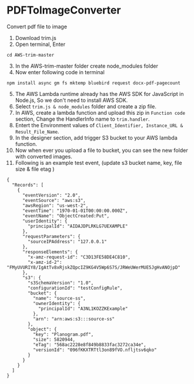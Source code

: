 # PDFToImageConverter
Convert pdf file to image

1. Download trim.js
2. Open terminal, Enter
  ```
  cd AWS-trim-master
  ```
3. In the AWS-trim-master folder create node_modules folder
4. Now enter following code in terminal
  ```
  npm install async gm fs mktemp bluebird request docx-pdf-pagecount
  ```
5. The AWS Lambda runtime already has the AWS SDK for JavaScript in Node.js, So we don't need to install AWS SDK.
6. Select `trim.js & node_modules` folder and create a zip file.
7. In AWS, create a lambda function and upload this zip in `Function code` section, Change the HandlerInfo name to 
```trim.handler```.
8. Entert the Environment values of ```Client_Identifier, Instance_URL & Result_File_Name```.
9. In the designer section, add trigger S3 bucket to your AWS lambda function.
10. Now when ever you upload a file to bucket, you can see the new folder with converted images.
11. Following is an example test event, (update s3 bucket name, key, file size & file etag )
```
{
  "Records": [
    {
      "eventVersion": "2.0",
      "eventSource": "aws:s3",
      "awsRegion": "us-west-2",
      "eventTime": "1970-01-01T00:00:00.000Z",
      "eventName": "ObjectCreated:Put",
      "userIdentity": {
        "principalId": "AIDAJDPLRKLG7UEXAMPLE"
      },
      "requestParameters": {
        "sourceIPAddress": "127.0.0.1"
      },
      "responseElements": {
        "x-amz-request-id": "C3D13FE58DE4C810",
        "x-amz-id-2": "FMyUVURIY8/IgAtTv8xRjskZQpcIZ9KG4V5Wp6S7S/JRWeUWerMUE5JgHvANOjpD"
      },
      "s3": {
        "s3SchemaVersion": "1.0",
        "configurationId": "testConfigRule",
        "bucket": {
          "name": "source-ss",
          "ownerIdentity": {
            "principalId": "A3NL1KOZZKExample"
          },
          "arn": "arn:aws:s3:::source-ss"
        },
        "object": {
          "key": "Planogram.pdf",
          "size": 5820944,
          "eTag": "568ac2228e8f849b8833fac3272ca34e",
          "versionId": "096fKKXTRTtl3on89fVO.nfljtsv6qko"
        }
      }
    }
  ]
}
```
